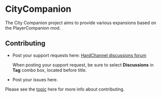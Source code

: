 # CityCompanion

The City Companion project aims to provide various expansions based on the PlayerCompanion mod.

## Contributing

* Post your support requests here: [HardChannel discussions forum](https://hardboardrc.foru.ms/?tag_id=3)
  
  When posting your support request, be sure to select **Discussions** in **Tag** combo box, located before title.

* Post your issues here.

Please see the [topic](https://hardboardrc.foru.ms/3-wipsrc-only-citycompanion/) here for more info about contributing.


